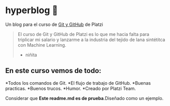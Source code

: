 # hyperblog 🤘
Un blog para el curso de [Git y GitHub](https://platzi.com/clases/1557-git-github/19977-readmemd-es-una-excelente-practica/) de Platzi
>El curso de Git y GitHub de Platzi es lo que me hacia falta para triplicar mi salario y lanzarme a la industria del tejido de lana sintétitca con Machine Learning.
> - niñita

## En este curso vemos de todo:
*Todos los comandos de Git.
*El flujo de trabajo de GitHub.
*Buenas practicas.
*Buenos trucos.
*Humor.
*Creado por Platzi Team.

Considerar que **Este readme.md es de prueba**.Diseñado como un ejemplo.